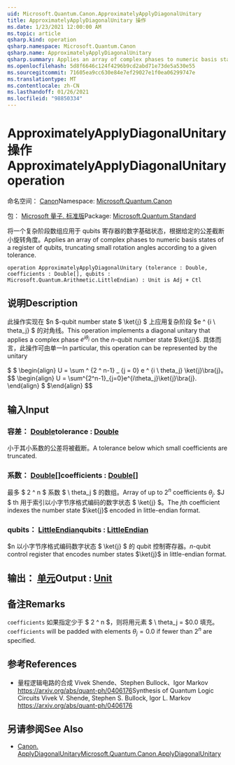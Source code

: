 ```yaml
---
uid: Microsoft.Quantum.Canon.ApproximatelyApplyDiagonalUnitary
title: ApproximatelyApplyDiagonalUnitary 操作
ms.date: 1/23/2021 12:00:00 AM
ms.topic: article
qsharp.kind: operation
qsharp.namespace: Microsoft.Quantum.Canon
qsharp.name: ApproximatelyApplyDiagonalUnitary
qsharp.summary: Applies an array of complex phases to numeric basis states of a register of qubits, truncating small rotation angles according to a given tolerance.
ms.openlocfilehash: 5d8f6646c124f4296b9cd2abd71e73de5a530e55
ms.sourcegitcommit: 71605ea9cc630e84e7ef29027e1f0ea06299747e
ms.translationtype: MT
ms.contentlocale: zh-CN
ms.lasthandoff: 01/26/2021
ms.locfileid: "98850334"
---
```

# <a name="approximatelyapplydiagonalunitary-operation"></a><span data-ttu-id="6ca13-102">ApproximatelyApplyDiagonalUnitary 操作</span><span class="sxs-lookup"><span data-stu-id="6ca13-102">ApproximatelyApplyDiagonalUnitary operation</span></span>

<span data-ttu-id="6ca13-103">命名空间： [Canon](xref:Microsoft.Quantum.Canon)</span><span class="sxs-lookup"><span data-stu-id="6ca13-103">Namespace: [Microsoft.Quantum.Canon](xref:Microsoft.Quantum.Canon)</span></span>

<span data-ttu-id="6ca13-104">包： [Microsoft 量子. 标准版](https://nuget.org/packages/Microsoft.Quantum.Standard)</span><span class="sxs-lookup"><span data-stu-id="6ca13-104">Package: [Microsoft.Quantum.Standard](https://nuget.org/packages/Microsoft.Quantum.Standard)</span></span>


<span data-ttu-id="6ca13-105">将一个复杂阶段数组应用于 qubits 寄存器的数字基础状态，根据给定的公差截断小旋转角度。</span><span class="sxs-lookup"><span data-stu-id="6ca13-105">Applies an array of complex phases to numeric basis states of a register of qubits, truncating small rotation angles according to a given tolerance.</span></span>

```qsharp
operation ApproximatelyApplyDiagonalUnitary (tolerance : Double, coefficients : Double[], qubits : Microsoft.Quantum.Arithmetic.LittleEndian) : Unit is Adj + Ctl
```


## <a name="description"></a><span data-ttu-id="6ca13-106">说明</span><span class="sxs-lookup"><span data-stu-id="6ca13-106">Description</span></span>

<span data-ttu-id="6ca13-107">此操作实现在 $n $-qubit number state $ \ket{j} $ 上应用复杂阶段 $e ^ {i \ theta_j} $ 的对角线。</span><span class="sxs-lookup"><span data-stu-id="6ca13-107">This operation implements a diagonal unitary that applies a complex phase $e^{i \theta_j}$ on the $n$-qubit number state $\ket{j}$.</span></span>
<span data-ttu-id="6ca13-108">具体而言，此操作可由单一</span><span class="sxs-lookup"><span data-stu-id="6ca13-108">In particular, this operation can be represented by the unitary</span></span>

<span data-ttu-id="6ca13-109">$ $ \begin{align} U = \sum ^ {2 ^ n-1} _ {j = 0} e ^ {i \ theta_j} \ket{j}\bra{j}。</span><span class="sxs-lookup"><span data-stu-id="6ca13-109">$$ \begin{align} U = \sum^{2^n-1}_{j=0}e^{i\theta_j}\ket{j}\bra{j}.</span></span>
<span data-ttu-id="6ca13-110">\end{align} $ $</span><span class="sxs-lookup"><span data-stu-id="6ca13-110">\end{align} $$</span></span>

## <a name="input"></a><span data-ttu-id="6ca13-111">输入</span><span class="sxs-lookup"><span data-stu-id="6ca13-111">Input</span></span>

### <a name="tolerance--double"></a><span data-ttu-id="6ca13-112">容差： [Double](xref:microsoft.quantum.lang-ref.double)</span><span class="sxs-lookup"><span data-stu-id="6ca13-112">tolerance : [Double](xref:microsoft.quantum.lang-ref.double)</span></span>

<span data-ttu-id="6ca13-113">小于其小系数的公差将被截断。</span><span class="sxs-lookup"><span data-stu-id="6ca13-113">A tolerance below which small coefficients are truncated.</span></span>


### <a name="coefficients--double"></a><span data-ttu-id="6ca13-114">系数： [Double](xref:microsoft.quantum.lang-ref.double)[]</span><span class="sxs-lookup"><span data-stu-id="6ca13-114">coefficients : [Double](xref:microsoft.quantum.lang-ref.double)[]</span></span>

<span data-ttu-id="6ca13-115">最多 $ 2 ^ n $ 系数 $ \ theta_j $ 的数组。</span><span class="sxs-lookup"><span data-stu-id="6ca13-115">Array of up to $2^n$ coefficients $\theta_j$.</span></span> <span data-ttu-id="6ca13-116">$J $ th 用于索引以小字节序格式编码的数字状态 $ \ket{j} $。</span><span class="sxs-lookup"><span data-stu-id="6ca13-116">The $j$th coefficient indexes the number state $\ket{j}$ encoded in little-endian format.</span></span>


### <a name="qubits--littleendian"></a><span data-ttu-id="6ca13-117">qubits： [LittleEndian](xref:Microsoft.Quantum.Arithmetic.LittleEndian)</span><span class="sxs-lookup"><span data-stu-id="6ca13-117">qubits : [LittleEndian](xref:Microsoft.Quantum.Arithmetic.LittleEndian)</span></span>

<span data-ttu-id="6ca13-118">$n 以小字节序格式编码数字状态 $ \ket{j} $ 的 qubit 控制寄存器。</span><span class="sxs-lookup"><span data-stu-id="6ca13-118">$n$-qubit control register that encodes number states $\ket{j}$ in little-endian format.</span></span>



## <a name="output--unit"></a><span data-ttu-id="6ca13-119">输出： [单元](xref:microsoft.quantum.lang-ref.unit)</span><span class="sxs-lookup"><span data-stu-id="6ca13-119">Output : [Unit](xref:microsoft.quantum.lang-ref.unit)</span></span>



## <a name="remarks"></a><span data-ttu-id="6ca13-120">备注</span><span class="sxs-lookup"><span data-stu-id="6ca13-120">Remarks</span></span>

<span data-ttu-id="6ca13-121">`coefficients` 如果指定少于 $ 2 ^ n $，则将用元素 $ \ theta_j = $0.0 填充。</span><span class="sxs-lookup"><span data-stu-id="6ca13-121">`coefficients` will be padded with elements $\theta_j = 0.0$ if fewer than $2^n$ are specified.</span></span>

## <a name="references"></a><span data-ttu-id="6ca13-122">参考</span><span class="sxs-lookup"><span data-stu-id="6ca13-122">References</span></span>

- <span data-ttu-id="6ca13-123">量程逻辑电路的合成 Vivek Shende、Stephen Bullock、Igor Markov https://arxiv.org/abs/quant-ph/0406176</span><span class="sxs-lookup"><span data-stu-id="6ca13-123">Synthesis of Quantum Logic Circuits Vivek V. Shende, Stephen S. Bullock, Igor L. Markov https://arxiv.org/abs/quant-ph/0406176</span></span>

## <a name="see-also"></a><span data-ttu-id="6ca13-124">另请参阅</span><span class="sxs-lookup"><span data-stu-id="6ca13-124">See Also</span></span>

- [<span data-ttu-id="6ca13-125">Canon. ApplyDiagonalUnitary</span><span class="sxs-lookup"><span data-stu-id="6ca13-125">Microsoft.Quantum.Canon.ApplyDiagonalUnitary</span></span>](xref:Microsoft.Quantum.Canon.ApplyDiagonalUnitary)